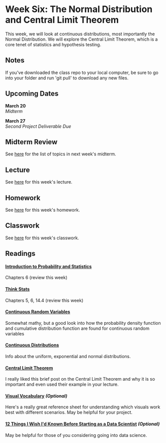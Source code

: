 # Week Six: The Normal Distribution and Central Limit Theorem

This week, we will look at continuous distributions, most importantly the Normal Distribution. We will explore the Central Limit Theorem, which is a core tenet of statistics and hypothesis testing.

## Notes

If you've downloaded the class repo to your local computer, be sure to go into your folder and run 'git pull' to download any new files.

## Upcoming Dates  
**March 20**  
*Midterm*

**March 27**  
*Second Project Deliverable Due*

## Midterm Review

See [here](https://github.com/CSC217/spring_2019/blob/master/week06-normal_distribution_central_limit_theorem/Midterm_Review.md) for the list of topics in next week's midterm.

## Lecture

See [here](https://github.com/CSC217/spring_2019/blob/master/week06-normal_distribution_central_limit_theorem/Week_Six_Normal_Distribution_And_Central_Limit_Theorem.pdf) for this week's lecture.

## Homework

See [here](https://github.com/CSC217/spring_2019/blob/master/week06-normal_distribution_central_limit_theorem/Week_Six_Homework.ipynb) for this week's homework.

## Classwork

See [here](https://github.com/CSC217/spring_2019/blob/master/week06-normal_distribution_central_limit_theorem/Week_Six_The_Normal_Distribution_and_The_Central_Limit_Theorem.pdf) for this week's classwork.

## Readings

#### [Introduction to Probability and Statistics](http://www.r-5.org/files/books/computers/algo-list/statistics/Sheldon_Ross-Introduction_to_Probability_and_Statistics-EN.pdf)  
Chapters 6 (review this week)

#### [Think Stats](http://greenteapress.com/thinkstats2/thinkstats2.pdf)  
Chapters 5, 6, 14.4 (review this week)

#### [Continuous Random Variables](https://ocw.mit.edu/courses/mathematics/18-05-introduction-to-probability-and-statistics-spring-2014/readings/MIT18_05S14_Reading5b.pdf)
Somewhat mathy, but a good look into how the probability density function and cumulative distribution function are found for continuous random variables

#### [Continuous Distributions](https://ocw.mit.edu/courses/mathematics/18-05-introduction-to-probability-and-statistics-spring-2014/readings/MIT18_05S14_Reading5c.pdf)
Info about the uniform, exponential and normal distributions.

#### [Central Limit Theorem](https://www.methodsconsultants.com/tutorial/the-central-limit-theorem-and-its-implications-for-statistical-inference/)  
I really liked this brief post on the Central Limit Theorem and why it is so important and even used their example in your lecture.

#### [Visual Vocabulary](https://gramener.github.io/visual-vocabulary-vega) *(Optional)*
Here's a really great reference sheet for understanding which visuals work best with different scenarios. May be helpful for your project.

#### [12 Things I Wish I'd Known Before Starting as a Data Scientist](https://medium.com/deliberate-data-science/12-things-i-wish-id-known-before-starting-as-a-data-scientist-45989be6300e) *(Optional)*
May be helpful for those of you considering going into data science.

